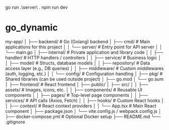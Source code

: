go run .\server\ .
npm run dev


# go_dynamic

my-app/
│
├── backend/                  # Go (Golang) backend
│   ├── cmd/                  # Main applications for this project
│   │   └── server/           # Entry point for API server
│   │       └── main.go
│   ├── internal/             # Private application and library code
│   │   ├── handler/          # HTTP handlers / controllers
│   │   ├── service/          # Business logic
│   │   ├── model/            # Structs, database models
│   │   ├── repository/       # Data access layer (e.g., DB queries)
│   │   ├── middleware/       # Custom middlewares (auth, logging, etc.)
│   │   └── config/           # Configuration handling
│   ├── pkg/                  # Shared libraries (can be used outside project)
│   ├── go.mod
│   └── go.sum
│
├── frontend/                 # React frontend
│   ├── public/
│   ├── src/
│   │   ├── assets/           # Images, icons, etc.
│   │   ├── components/       # Reusable UI components
│   │   ├── pages/            # Top-level page components
│   │   ├── services/         # API calls (Axios, Fetch)
│   │   ├── hooks/            # Custom React hooks
│   │   ├── context/          # React context providers
│   │   └── App.tsx          # Main React component
│   ├── package.json
│   └── vite.config.js / webpack.config.js
│
├── docker-compose.yml       # Optional Docker setup
├── README.md
└── .gitignore
